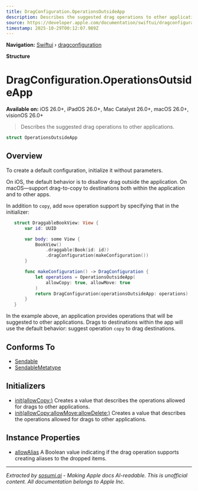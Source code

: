 ```yaml
---
title: DragConfiguration.OperationsOutsideApp
description: Describes the suggested drag operations to other applications.
source: https://developer.apple.com/documentation/swiftui/dragconfiguration/operationsoutsideapp-swift.struct
timestamp: 2025-10-29T00:12:07.989Z
---
```


**Navigation:** [Swiftui](/documentation/swiftui) › [dragconfiguration](/documentation/swiftui/dragconfiguration)

**Structure**

# DragConfiguration.OperationsOutsideApp

**Available on:** iOS 26.0+, iPadOS 26.0+, Mac Catalyst 26.0+, macOS 26.0+, visionOS 26.0+

> Describes the suggested drag operations to other applications.

```swift
struct OperationsOutsideApp
```

## Overview

To create a default configuration, initialize it without parameters.

On iOS, the default behavior is to disallow drag outside the application. On macOS—support drag-to-copy to destinations both within the application and to other apps.

In addition to `copy`, add `move` operation support by specifying that in the initializer:

```swift
   struct DraggableBookView: View {
       var id: UUID

       var body: some View {
           BookView()
               .draggable(Book(id: id))
               .dragConfiguration(makeConfiguration())
       }

       func makeConfiguration() -> DragConfiguration {
           let operations = OperationsOutsideApp(
               allowCopy: true, allowMove: true
           )
           return DragConfiguration(operationsOutsideApp: operations)
       }
   }
```

In the example above, an application provides operations that will be suggested to other applications. Drags to destinations within the app will use the default behavior: suggest operation `copy` to drag destinations.

## Conforms To

- [Sendable](/documentation/Swift/Sendable)
- [SendableMetatype](/documentation/Swift/SendableMetatype)

## Initializers

- [init(allowCopy:)](/documentation/swiftui/dragconfiguration/operationsoutsideapp-swift.struct/init(allowcopy:)) Creates a value that describes the operations allowed for drags to other applications.
- [init(allowCopy:allowMove:allowDelete:)](/documentation/swiftui/dragconfiguration/operationsoutsideapp-swift.struct/init(allowcopy:allowmove:allowdelete:)) Creates a value that describes the operations allowed for drags to other applications.

## Instance Properties

- [allowAlias](/documentation/swiftui/dragconfiguration/operationsoutsideapp-swift.struct/allowalias) A Boolean value indicating if the drag operation supports creating aliases to the dropped items.

---

*Extracted by [sosumi.ai](https://sosumi.ai) - Making Apple docs AI-readable.*
*This is unofficial content. All documentation belongs to Apple Inc.*
